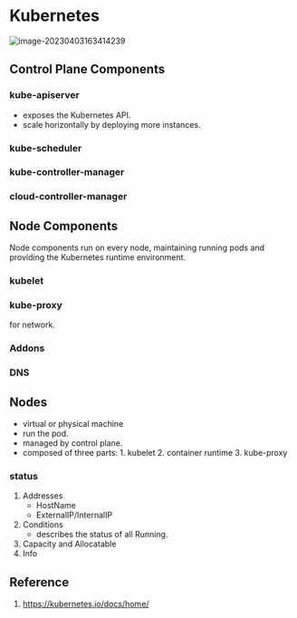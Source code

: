# Kubernetes

![image-20230403163414239](C:\Users\bravolu\AppData\Roaming\Typora\typora-user-images\image-20230403163414239.png)

## Control Plane Components

### kube-apiserver

* exposes the Kubernetes API.
* scale horizontally by deploying more instances.

### kube-scheduler

### kube-controller-manager

### cloud-controller-manager

## Node Components

Node components run on every node, maintaining running pods and providing the Kubernetes runtime environment.

### kubelet

### kube-proxy

for network.

### Addons

### DNS

## Nodes

* virtual or physical machine
* run the pod.
* managed by control plane.
* composed of three parts: 1. kubelet 2. container runtime 3. kube-proxy

### status

1. Addresses
   * HostName
   * ExternalIP/InternalIP
2. Conditions
   * describes the status of all Running.
3. Capacity and Allocatable
4. Info

## Reference 

1. https://kubernetes.io/docs/home/